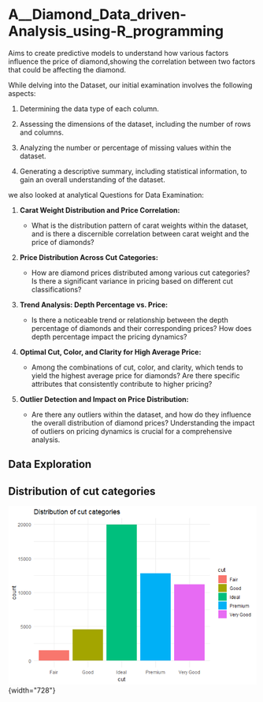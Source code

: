 # A\_\_Diamond_Data_driven-Analysis_using-R_programming

Aims to create predictive models to understand how various factors influence the price of diamond,showing the correlation between two factors that could be affecting the diamond.

While delving into the Dataset, our initial examination involves the following aspects:

1.  Determining the data type of each column.

2.  Assessing the dimensions of the dataset, including the number of rows and columns.

3.  Analyzing the number or percentage of missing values within the dataset.

4.  Generating a descriptive summary, including statistical information, to gain an overall understanding of the dataset.

we also looked at analytical Questions for Data Examination:

1.  **Carat Weight Distribution and Price Correlation:**

    -   What is the distribution pattern of carat weights within the dataset, and is there a discernible correlation between carat weight and the price of diamonds?

2.  **Price Distribution Across Cut Categories:**

    -   How are diamond prices distributed among various cut categories? Is there a significant variance in pricing based on different cut classifications?

3.  **Trend Analysis: Depth Percentage vs. Price:**

    -   Is there a noticeable trend or relationship between the depth percentage of diamonds and their corresponding prices? How does depth percentage impact the pricing dynamics?

4.  **Optimal Cut, Color, and Clarity for High Average Price:**

    -   Among the combinations of cut, color, and clarity, which tends to yield the highest average price for diamonds? Are there specific attributes that consistently contribute to higher pricing?

5.  **Outlier Detection and Impact on Price Distribution:**

    -   Are there any outliers within the dataset, and how do they influence the overall distribution of diamond prices? Understanding the impact of outliers on pricing dynamics is crucial for a comprehensive analysis.

## Data Exploration

## Distribution of cut categories

![cut distribution](cut_data.png){width="728"}
